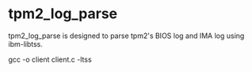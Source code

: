# tpm2_log_parse
tpm2_log_parse is designed to parse tpm2's BIOS log and IMA log using ibm-libtss.

gcc -o client client.c -ltss
